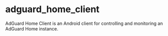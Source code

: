 # adguard_home_client

AdGuard Home Client is an Android client for controlling and monitoring an AdGuard Home instance.